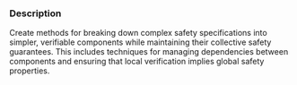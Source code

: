 ### Description

Create methods for breaking down complex safety specifications into simpler, verifiable components while maintaining their collective safety guarantees. This includes techniques for managing dependencies between components and ensuring that local verification implies global safety properties.
